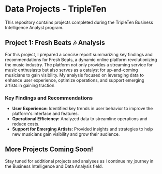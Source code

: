 # Data Projects - TripleTen

This repository contains projects completed during the TripleTen Business Intelligence Analyst program.

## Project 1: Fresh Beats 🎶 Analysis

For this project, I prepared a concise report summarizing key findings and recommendations for Fresh Beats, a dynamic online platform revolutionizing the music industry. The platform not only provides a streaming service for music enthusiasts but also serves as a catalyst for up-and-coming musicians to gain visibility. My analysis focused on leveraging data to enhance user experience, optimize operations, and support emerging artists in gaining traction.

### Key Findings and Recommendations
- **User Experience:** Identified key trends in user behavior to improve the platform's interface and features.
- **Operational Efficiency:** Analyzed data to streamline operations and reduce costs.
- **Support for Emerging Artists:** Provided insights and strategies to help new musicians gain visibility and grow their audience.

## More Projects Coming Soon!

Stay tuned for additional projects and analyses as I continue my journey in the Business Intelligence and Data Analysis field.

